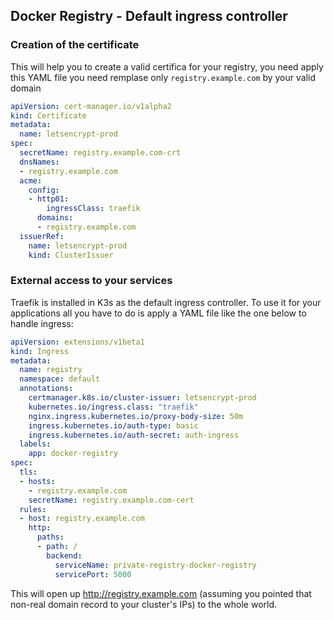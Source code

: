 ## Docker Registry - Default ingress controller

### Creation of the certificate

This will help you to create a valid certifica for your registry, you need apply this YAML file 
you need remplase only `registry.example.com` by your valid domain
```yaml
apiVersion: cert-manager.io/v1alpha2
kind: Certificate
metadata:
  name: letsencrypt-prod
spec:
  secretName: registry.example.com-crt
  dnsNames:
  - registry.example.com
  acme:
    config:
    - http01:
        ingressClass: traefik
      domains:
      - registry.example.com
  issuerRef:
    name: letsencrypt-prod
    kind: ClusterIssuer
```

### External access to your services

Traefik is installed in K3s as the default ingress controller. To use it for your applications all you have to do is apply a YAML file like the one below to handle ingress:

```yaml
apiVersion: extensions/v1beta1
kind: Ingress
metadata:
  name: registry
  namespace: default
  annotations:
    certmanager.k8s.io/cluster-issuer: letsencrypt-prod
    kubernetes.io/ingress.class: "traefik"
    nginx.ingress.kubernetes.io/proxy-body-size: 50m
    ingress.kubernetes.io/auth-type: basic
    ingress.kubernetes.io/auth-secret: auth-ingress
  labels:
    app: docker-registry
spec:
  tls:
  - hosts:
    - registry.example.com
    secretName: registry.example.com-cert
  rules:
  - host: registry.example.com
    http:
      paths:
      - path: /
        backend:
          serviceName: private-registry-docker-registry
          servicePort: 5000
```

This will open up http://registry.example.com (assuming you pointed that non-real domain record to your cluster's IPs) to the whole world.